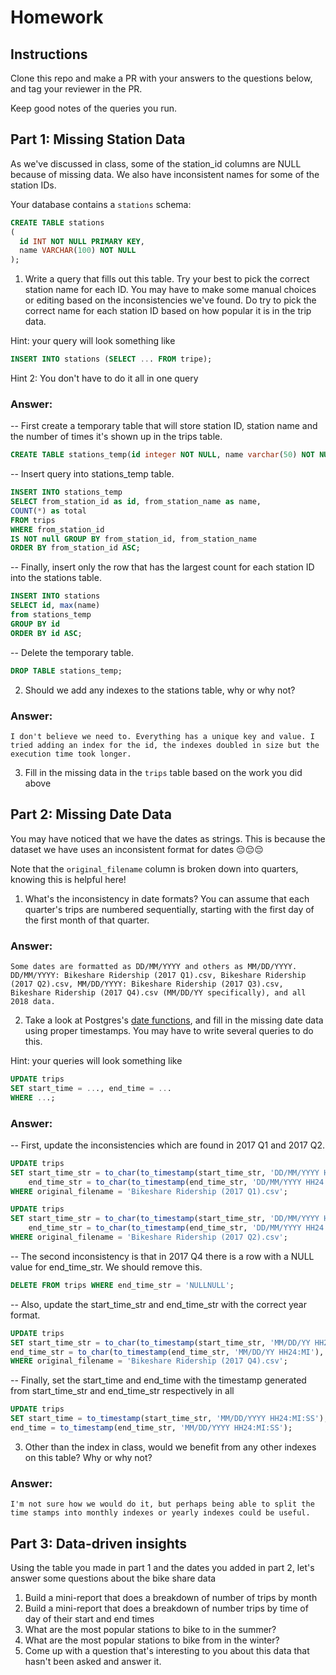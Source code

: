 # Homework

## Instructions

Clone this repo and make a PR with your answers to the questions below, and tag your reviewer in the PR.

Keep good notes of the queries you run.

## Part 1: Missing Station Data

As we've discussed in class, some of the station_id columns are NULL because of missing data. We also have inconsistent names for some of the station IDs.

Your database contains a `stations` schema:

```sql
CREATE TABLE stations
(
  id INT NOT NULL PRIMARY KEY,
  name VARCHAR(100) NOT NULL
);
```

1. Write a query that fills out this table. Try your best to pick the correct station name for each ID. You may have to make some manual choices or editing based on the inconsistencies we've found. Do try to pick the correct name for each station ID based on how popular it is in the trip data.

Hint: your query will look something like

```sql
INSERT INTO stations (SELECT ... FROM tripe);
```

Hint 2: You don't have to do it all in one query

### Answer:

-- First create a temporary table that will store station ID, station name and the number of times it's shown up in the trips table.

```sql
CREATE TABLE stations_temp(id integer NOT NULL, name varchar(50) NOT NULL, total integer NOT NULL);
```

-- Insert query into stations_temp table.

```sql
INSERT INTO stations_temp
SELECT from_station_id as id, from_station_name as name,
COUNT(*) as total
FROM trips
WHERE from_station_id
IS NOT null GROUP BY from_station_id, from_station_name
ORDER BY from_station_id ASC;
```

-- Finally, insert only the row that has the largest count for each station ID into the stations table.

```sql
INSERT INTO stations
SELECT id, max(name)
from stations_temp
GROUP BY id
ORDER BY id ASC;
```

-- Delete the temporary table.

```sql
DROP TABLE stations_temp;
```

2. Should we add any indexes to the stations table, why or why not?

### Answer:

`I don't believe we need to. Everything has a unique key and value. I tried adding an index for the id, the indexes doubled in size but the execution time took longer.`

3. Fill in the missing data in the `trips` table based on the work you did above

## Part 2: Missing Date Data

You may have noticed that we have the dates as strings. This is because the dataset we have uses an inconsistent format for dates 😔😔😔

Note that the `original_filename` column is broken down into quarters, knowing this is helpful here!

1. What's the inconsistency in date formats? You can assume that each quarter's trips are numbered sequentially, starting with the first day of the first month of that quarter.

### Answer:

`Some dates are formatted as DD/MM/YYYY and others as MM/DD/YYYY. DD/MM/YYYY: Bikeshare Ridership (2017 Q1).csv, Bikeshare Ridership (2017 Q2).csv, MM/DD/YYYY: Bikeshare Ridership (2017 Q3).csv, Bikeshare Ridership (2017 Q4).csv (MM/DD/YY specifically), and all 2018 data.`

2. Take a look at Postgres's [date functions](https://www.postgresql.org/docs/12/functions-datetime.html), and fill in the missing date data using proper timestamps. You may have to write several queries to do this.

Hint: your queries will look something like

```sql
UPDATE trips
SET start_time = ..., end_time = ...
WHERE ...;
```

### Answer:

-- First, update the inconsistencies which are found in 2017 Q1 and 2017 Q2.

```sql
UPDATE trips
SET start_time_str = to_char(to_timestamp(start_time_str, 'DD/MM/YYYY HH24:MI:SS'), 'MM/DD/YYYY HH24:MI:SS'),
    end_time_str = to_char(to_timestamp(end_time_str, 'DD/MM/YYYY HH24:MI'), 'MM/DD/YYYY HH24:MI:SS')
WHERE original_filename = 'Bikeshare Ridership (2017 Q1).csv';
```

```sql
UPDATE trips
SET start_time_str = to_char(to_timestamp(start_time_str, 'DD/MM/YYYY HH24:MI:SS'), 'MM/DD/YYYY HH24:MI:SS'),
    end_time_str = to_char(to_timestamp(end_time_str, 'DD/MM/YYYY HH24:MI'), 'MM/DD/YYYY HH24:MI:SS')
WHERE original_filename = 'Bikeshare Ridership (2017 Q2).csv';
```

-- The second inconsistency is that in 2017 Q4 there is a row with a NULL value for end_time_str. We should remove this.

```sql
DELETE FROM trips WHERE end_time_str = 'NULLNULL';
```

-- Also, update the start_time_str and end_time_str with the correct year format.

```sql
UPDATE trips
SET start_time_str = to_char(to_timestamp(start_time_str, 'MM/DD/YY HH24:MI:SS'), 'MM/DD/YYYY HH24:MI:SS'),
end_time_str = to_char(to_timestamp(end_time_str, 'MM/DD/YY HH24:MI'), 'MM/DD/YYYY HH24:MI:SS')
WHERE original_filename = 'Bikeshare Ridership (2017 Q4).csv';
```

-- Finally, set the start_time and end_time with the timestamp generated from start_time_str and end_time_str respectively in all

```sql
UPDATE trips
SET start_time = to_timestamp(start_time_str, 'MM/DD/YYYY HH24:MI:SS'),
end_time = to_timestamp(end_time_str, 'MM/DD/YYYY HH24:MI:SS');
```

3. Other than the index in class, would we benefit from any other indexes on this table? Why or why not?

### Answer:

`I'm not sure how we would do it, but perhaps being able to split the time stamps into monthly indexes or yearly indexes could be useful.`

## Part 3: Data-driven insights

Using the table you made in part 1 and the dates you added in part 2, let's answer some questions about the bike share data

1. Build a mini-report that does a breakdown of number of trips by month
2. Build a mini-report that does a breakdown of number trips by time of day of their start and end times
3. What are the most popular stations to bike to in the summer?
4. What are the most popular stations to bike from in the winter?
5. Come up with a question that's interesting to you about this data that hasn't been asked and answer it.
